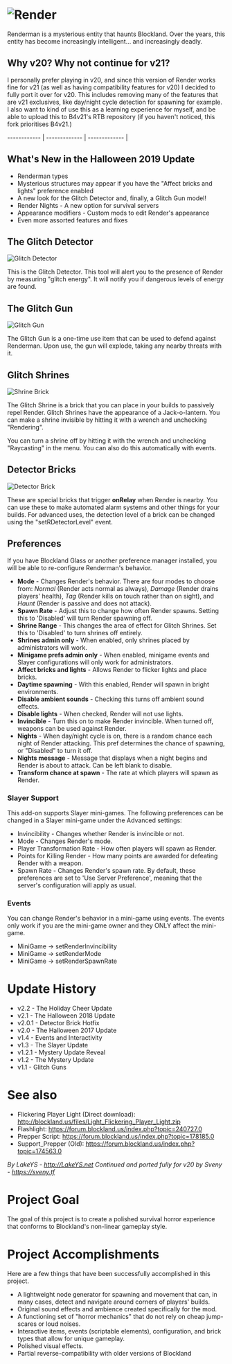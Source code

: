 # ![Render](./Render.png)

Renderman is a mysterious entity that haunts Blockland. Over the years, this entity has become increasingly intelligent... and increasingly deadly.

## Why v20? Why not continue for v21?
I personally prefer playing in v20, and since this version of Render works fine for v21 (as well as having compatibility features for v20) I decided to fully port it over for v20. This includes removing many of the features that are v21 exclusives, like
day/night cycle detection for spawning for example. I also want to kind of use this as a learning experience for myself, and be able to upload this to B4v21's RTB repository (if you haven't noticed, this fork prioritises B4v21.)

------------ | ------------- | ------------- |

## What's New in the Halloween 2019 Update
+ Renderman types
+ Mysterious structures may appear if you have the "Affect bricks and lights" preference enabled
+ A new look for the Glitch Detector and, finally, a Glitch Gun model!
+ Render Nights - A new option for survival servers
+ Appearance modifiers - Custom mods to edit Render's appearance
+ Even more assorted features and fixes

## The Glitch Detector
![Glitch Detector](./Support_Render/models/icon_glitchdetector.png)

This is the Glitch Detector. This tool will alert you to the presence of Render by measuring "glitch energy". It will notify you if dangerous levels of energy are found.

## The Glitch Gun
![Glitch Gun](./Support_Render/models/icon_glitchgun.png)

The Glitch Gun is a one-time use item that can be used to defend against Renderman. Upon use, the gun will explode, taking any nearby threats with it.

## Glitch Shrines
![Shrine Brick](./Support_Render/Glitch%20Shrine.png)

The Glitch Shrine is a brick that you can place in your builds to passively repel Render. Glitch Shrines have the appearance of a Jack-o-lantern. You can make a shrine invisible by hitting it with a wrench and unchecking "Rendering".

You can turn a shrine off by hitting it with the wrench and unchecking "Raycasting" in the menu. You can also do this automatically with events.

## Detector Bricks
![Detector Brick](./1x1F.png)

These are special bricks that trigger **onRelay** when Render is nearby. You can use these to make automated alarm systems and other things for your builds. For advanced uses, the detection level of a brick can be changed using the "setRDetectorLevel" event.

## Preferences
If you have Blockland Glass or another preference manager installed, you will be able to re-configure Renderman's behavior.
- **Mode** - Changes Render's behavior. There are four modes to choose from: *Normal* (Render acts normal as always), *Damage* (Render drains players' health), *Tag* (Render kills on touch rather than on sight), and *Haunt* (Render is passive and does not attack).
- **Spawn Rate** - Adjust this to change how often Render spawns. Setting this to 'Disabled' will turn Render spawning off.
- **Shrine Range** - This changes the area of effect for Glitch Shrines. Set this to 'Disabled' to turn shrines off entirely.
- **Shrines admin only** - When enabled, only shrines placed by administrators will work.
- **Minigame prefs admin only** - When enabled, minigame events and Slayer configurations will only work for administrators.
- **Affect bricks and lights** - Allows Render to flicker lights and place bricks.
- **Daytime spawning** - With this enabled, Render will spawn in bright environments.
- **Disable ambient sounds** - Checking this turns off ambient sound effects.
- **Disable lights** - When checked, Render will not use lights.
- **Invincible** - Turn this on to make Render invincible. When turned off, weapons can be used against Render.
- **Nights** - When day/night cycle is on, there is a random chance each night of Render attacking. This pref determines the chance of spawning, or "Disabled" to turn it off.
- **Nights message** - Message that displays when a night begins and Render is about to attack. Can be left blank to disable.
- **Transform chance at spawn** - The rate at which players will spawn as Render.

### Slayer Support
This add-on supports Slayer mini-games. The following preferences can be changed in a Slayer mini-game under the Advanced settings:
- Invincibility - Changes whether Render is invincible or not.
- Mode - Changes Render's mode.
- Player Transformation Rate - How often players will spawn as Render.
- Points for Killing Render - How many points are awarded for defeating Render with a weapon.
- Spawn Rate - Changes Render's spawn rate.
By default, these preferences are set to 'Use Server Preference', meaning that the server's configuration will apply as usual.

### Events
You can change Render's behavior in a mini-game using events. The events only work if you are the mini-game owner and they ONLY affect the mini-game.
- MiniGame -> setRenderInvincibility
- MiniGame -> setRenderMode
- MiniGame -> setRenderSpawnRate

# Update History
- v2.2 - The Holiday Cheer Update
- v2.1 - The Halloween 2018 Update
- v2.0.1 - Detector Brick Hotfix
- v2.0 - The Halloween 2017 Update
- v1.4 - Events and Interactivity
- v1.3 - The Slayer Update
- v1.2.1 - Mystery Update Reveal
- v1.2 - The Mystery Update
- v1.1 - Glitch Guns

# See also
- Flickering Player Light (Direct download): http://blockland.us/files/Light_Flickering_Player_Light.zip
- Flashlight: https://forum.blockland.us/index.php?topic=240727.0
- Prepper Script: https://forum.blockland.us/index.php?topic=178185.0
- Support_Prepper (Old): https://forum.blockland.us/index.php?topic=174563.0

*By LakeYS - http://LakeYS.net*
*Continued and ported fully for v20 by Sveny - https://sveny.tf*

# Project Goal
The goal of this project is to create a polished survival horror experience that conforms to Blockland's non-linear gameplay style.

# Project Accomplishments
Here are a few things that have been successfully accomplished in this project.
- A lightweight node generator for spawning and movement that can, in many cases, detect and navigate around corners of players' builds.
- Original sound effects and ambience created specifically for the mod.
- A functioning set of "horror mechanics" that do not rely on cheap jump-scares or loud noises.
- Interactive items, events (scriptable elements), configuration, and brick types that allow for unique gameplay.
- Polished visual effects.
- Partial reverse-compatibility with older versions of Blockland
